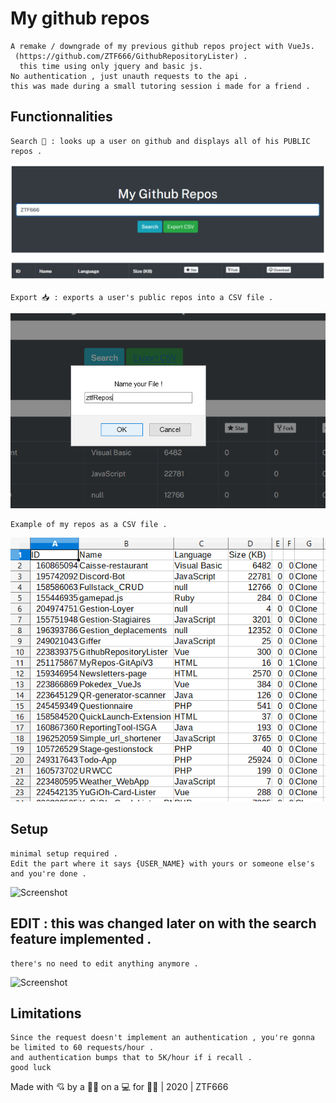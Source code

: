 # My github repos

```
A remake / downgrade of my previous github repos project with VueJs.
 (https://github.com/ZTF666/GithubRepositoryLister) .
  this time using only jquery and basic js.
No authentication , just unauth requests to the api .
this was made during a small tutoring session i made for a friend .
```

## Functionnalities

```
Search 👀 : looks up a user on github and displays all of his PUBLIC repos .
```

![Screenshot](Code/scrshts/main.png)

```
Export 📥 : exports a user's public repos into a CSV file .
```

![Screenshot](Code/scrshts/prompt.png)

```
Example of my repos as a CSV file .
```

![Screenshot](Code/scrshts/repos.png)

## Setup

```
minimal setup required .
Edit the part where it says {USER_NAME} with yours or someone else's and you're done .

```

![Screenshot](Code/scrshts/request.png)

## EDIT : this was changed later on with the search feature implemented .

```
there's no need to edit anything anymore .
```

![Screenshot](Code/scrshts/requestUpadated.png)

## Limitations

```
Since the request doesn't implement an authentication , you're gonna be limited to 60 requests/hour .
and authentication bumps that to 5K/hour if i recall .
good luck
```

Made with 💘 by a 👨‍💻 on a 💻 for 👨‍💻 | 2020 | ZTF666
